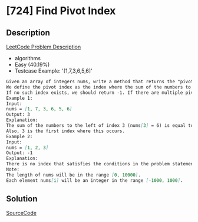 # [724] Find Pivot Index

## Description

[LeetCode Problem Description](https://leetcode.com/problems/find-pivot-index/description/)

* algorithms
* Easy (40.19%)
* Testcase Example:  '[1,7,3,6,5,6]'

```md
Given an array of integers nums, write a method that returns the "pivot" index of this array.
We define the pivot index as the index where the sum of the numbers to the left of the index is equal to the sum of the numbers to the right of the index.
If no such index exists, we should return -1. If there are multiple pivot indexes, you should return the left-most pivot index.
Example 1:
Input: 
nums = [1, 7, 3, 6, 5, 6]
Output: 3
Explanation: 
The sum of the numbers to the left of index 3 (nums[3] = 6) is equal to the sum of numbers to the right of index 3.
Also, 3 is the first index where this occurs.
Example 2:
Input: 
nums = [1, 2, 3]
Output: -1
Explanation: 
There is no index that satisfies the conditions in the problem statement.
Note:
The length of nums will be in the range [0, 10000].
Each element nums[i] will be an integer in the range [-1000, 1000].

```

## Solution

[SourceCode](./solution.js)